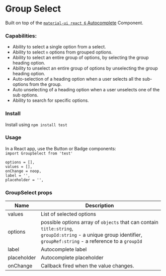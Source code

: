 # Group Select

Built on top of the [`material-ui react 6` Autocomplete](https://mui.com/api/autocomplete/) Component.

### Capabilities:

- Ability to select a single option from a select.
- Ability to select `n` options from grouped options.
- Ability to select an entire group of options, by selecting the group heading option.
- Ability to unselect an entire group of options by unselecting the group heading option.
- Auto-selection of a heading option when a user selects all the sub-options from the group.
- Auto unselecting of a heading option when a user unselects one of the sub options.
- Ability to search for specific options.

### Install

Install using `npm install test`

### Usage

In a React app, use the Button or Badge components:  
`import GroupSelect from 'test'`

    options = [],
    values = [],
    onChange = noop,
    label = '',
    placeholder = '',

### GroupSelect props

| Name        | Description                                                                                                                                                                         |
| ----------- | ----------------------------------------------------------------------------------------------------------------------------------------------------------------------------------- |
| values      | List of selected options                                                                                                                                                            |
| options     | possible options array of `objects` that can contain </br> `title:string`, </br> `groupId:string` - a unique group identifier, </br> `groupRef:string` - a reference to a `groupId` |
| label       | Autocomplete label                                                                                                                                                                  |
| placeholder | Autocomplete placeholder                                                                                                                                                            |
| onChange    | Callback fired when the value changes.                                                                                                                                              |
